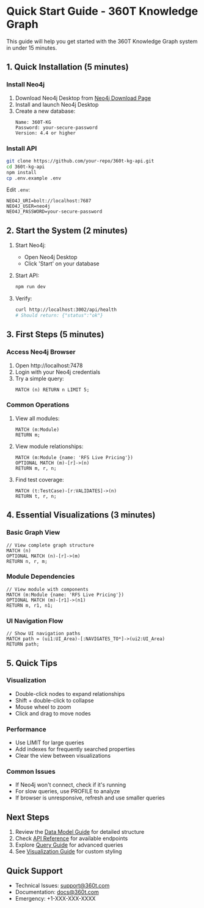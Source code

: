 # Quick Start Guide - 360T Knowledge Graph

This guide will help you get started with the 360T Knowledge Graph system in under 15 minutes.

## 1. Quick Installation (5 minutes)

### Install Neo4j
1. Download Neo4j Desktop from [Neo4j Download Page](https://neo4j.com/download/)
2. Install and launch Neo4j Desktop
3. Create a new database:
   ```
   Name: 360T-KG
   Password: your-secure-password
   Version: 4.4 or higher
   ```

### Install API
```bash
git clone https://github.com/your-repo/360t-kg-api.git
cd 360t-kg-api
npm install
cp .env.example .env
```

Edit `.env`:
```env
NEO4J_URI=bolt://localhost:7687
NEO4J_USER=neo4j
NEO4J_PASSWORD=your-secure-password
```

## 2. Start the System (2 minutes)

1. Start Neo4j:
   - Open Neo4j Desktop
   - Click 'Start' on your database

2. Start API:
   ```bash
   npm run dev
   ```

3. Verify:
   ```bash
   curl http://localhost:3002/api/health
   # Should return: {"status":"ok"}
   ```

## 3. First Steps (5 minutes)

### Access Neo4j Browser
1. Open http://localhost:7478
2. Login with your Neo4j credentials
3. Try a simple query:
   ```cypher
   MATCH (n) RETURN n LIMIT 5;
   ```

### Common Operations

1. View all modules:
   ```cypher
   MATCH (m:Module)
   RETURN m;
   ```

2. View module relationships:
   ```cypher
   MATCH (m:Module {name: 'RFS Live Pricing'})
   OPTIONAL MATCH (m)-[r]->(n)
   RETURN m, r, n;
   ```

3. Find test coverage:
   ```cypher
   MATCH (t:TestCase)-[r:VALIDATES]->(n)
   RETURN t, r, n;
   ```

## 4. Essential Visualizations (3 minutes)

### Basic Graph View
```cypher
// View complete graph structure
MATCH (n)
OPTIONAL MATCH (n)-[r]->(m)
RETURN n, r, m;
```

### Module Dependencies
```cypher
// View module with components
MATCH (m:Module {name: 'RFS Live Pricing'})
OPTIONAL MATCH (m)-[r1]->(n1)
RETURN m, r1, n1;
```

### UI Navigation Flow
```cypher
// Show UI navigation paths
MATCH path = (ui1:UI_Area)-[:NAVIGATES_TO*]->(ui2:UI_Area)
RETURN path;
```

## 5. Quick Tips

### Visualization
- Double-click nodes to expand relationships
- Shift + double-click to collapse
- Mouse wheel to zoom
- Click and drag to move nodes

### Performance
- Use LIMIT for large queries
- Add indexes for frequently searched properties
- Clear the view between visualizations

### Common Issues
- If Neo4j won't connect, check if it's running
- For slow queries, use PROFILE to analyze
- If browser is unresponsive, refresh and use smaller queries

## Next Steps

1. Review the [Data Model Guide](./data-model.md) for detailed structure
2. Check [API Reference](./api-reference.md) for available endpoints
3. Explore [Query Guide](./query-guide.md) for advanced queries
4. See [Visualization Guide](./visualization.md) for custom styling

## Quick Support

- Technical Issues: [support@360t.com](mailto:support@360t.com)
- Documentation: [docs@360t.com](mailto:docs@360t.com)
- Emergency: +1-XXX-XXX-XXXX 